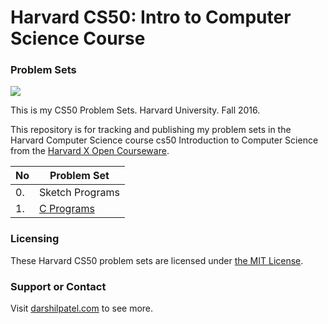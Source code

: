 Harvard CS50: Intro to Computer Science Course 
==============
### Problem Sets

![](https://www.edx.org/sites/default/files/school/image/banner/harvardx.jpg)

This is my CS50 Problem Sets. Harvard University. Fall 2016.

This repository is for tracking and publishing my problem sets in the Harvard Computer Science course cs50 Introduction to Computer Science from the [Harvard X Open Courseware](https://cs50.harvard.edu/).

No  | Problem Set
------------- | -------------
0. | Sketch Programs
1. | [C Programs](https://github.com/darshilpatel/cs50-psets/tree/master/pset1)

### Licensing
These Harvard CS50 problem sets are licensed under [the MIT License](https://github.com/darshilpatel/cs50-psets/blob/master/LICENSE).

### Support or Contact
Visit [darshilpatel.com](http://darshilpatel.com) to see more.

